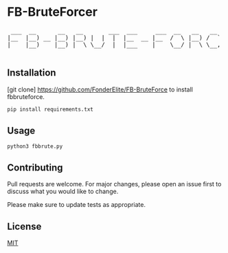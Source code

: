 # FB-BruteForcer

<pre>
 ___  __      __   __       ___  ___     ___  __   __   __   ___  
|__  |__) __ |__) |__) |  |  |  |__  __ |__  /  \ |__) /  ` |___
|    |__)    |__) |  \ \__/  |  |___    |    \__/ |  \ \__, |___ 
                                                                      
</pre>

## Installation

[git clone] https://github.com/FonderElite/FB-BruteForce to install fbbruteforce.

```bash
pip install requirements.txt
```

## Usage

```
python3 fbbrute.py

```

## Contributing
Pull requests are welcome. For major changes, please open an issue first to discuss what you would like to change.

Please make sure to update tests as appropriate.

## License
[MIT](https://choosealicense.com/licenses/mit/)
